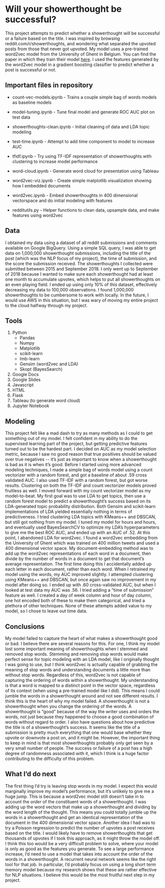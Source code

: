 # Will your showerthought be successful?
This project attempts to predict whether a showerthought will be successful or a failure based on the title. I was inspired by browsing reddit.com/r/showerthoughts, and wondering what separated the upvoted posts from those that never got upvoted. My model uses a pre-trained word2vec model from the University of Ghent in Belgium. You can find the paper in which they train their model [here](https://fredericgodin.com/papers/Named%20Entity%20Recognition%20for%20Twitter%20Microposts%20using%20Distributed%20Word%20Representations.pdf). I used the features generated by the word2vec model in a gradient boosting classifier to predict whether a post is successful or not. 

## Important files in repository

* count-vec-models.ipynb - Trains a couple simple bag of words models as baseline models
* model-tuning.ipynb - Tune final model and generate ROC AUC plot on test data
* showerthoughts-clean.ipynb - Initial cleaning of data and LDA topic modeling
* test-time.ipynb - Attempt to add time component to model to increase AUC
* tfidf.ipynb - Try using TF-IDF representation of showerthoughts with clustering to increase model performance
* word-cloud.ipynb - Generate word cloud for presentation using Tableau
* word2vec-viz.ipynb - Create simple matplotlib visualization showing how I embedded documents
* word2vec.ipynb - Embed showerthoughts in 400 dimensional vectorspace and do initial modeling with features

* redditutils.py - Helper functions to clean data, upsample data, and make features using word2vec

## Data
I obtained my data using a dataset of all reddit submissions and comments available on Google BigQuery. Using a simple SQL query, I was able to get data on 1,000,000 showerthought submissions, including the title of the post (which was the NLP focus of my project), the time of submission, and the score the submission received. The showerthoughts I collected were submitted between 2015 and September 2018. I only went up to September of 2018 because I wanted to make sure each showerthought had at least one month to accumulate upvotes, which helps to put all showerthoughts on an even playing field.
I ended up using only 10% of this dataset, effectively decreasing my data to 100,000 observations. I found 1,000,000 showerthoughts to be cumbersome to work with locally. In the future, I would use AWS in this situation, but I was wary of moving my entire project to the cloud halfway through my project.

## Tools
1. Python
    * Pandas
    * Numpy
    * Matplotlib
    * scikit-learn
    * Imb-learn
    * Gensim (word2vec and LDA)
    * Skopt (BayesSearch)
2. Google Docs
3. Google Slides
4. Javascript 
5. HTML
6. Flask
7. Tableau (to generate word cloud) 
8. Jupyter Notebook
   
## Modeling
This project felt like a mad dash to try as many methods as I could to get ​something​ out of my model. I felt confident in my ability to do the supervised learning part of the project, but getting predictive features turned out to be the hardest part. I decided on AUC as my model selection metric, because I saw no good reason that true positives should be valued over true negatives -- it’s just as important to know when a showerthought is bad as it is when it’s good.
Before I started using more advanced modeling techniques, I made a simple bag of words model using a count vectorizer with a random forest, and got a baseline of about .59 cross validated AUC. I also used TF-IDF with a random forest, but got worse results. Clustering on both the TF-IDF and count vectorizer models proved fruitless as well. I moved forward with my count vectorizer model as my model-to-beat.
My first goal was to use LDA to get topics, then use a random forest model to predict a showerthought’s success based on its LDA-generated topic probability distribution. Both Gensim and scikit-learn implementations of LDA yielded essentially nothing in terms of predictiveness. I tried clustering LDA topics with KMeans++ and DBSCAN, but still got nothing from my model. I tuned my model for hours and hours, and eventually used BayesSearchCV to optimize my LDA’s hyperparameters to give me the best ROC AUC, and ended up with an AUC of .52.
At this point, I abandoned LDA for word2vec. I found a word2vec embedding from the University of Ghent which was trained on 400 million tweets and used a 400 dimensional vector space. My document-embedding method was to add up the word2vec representations of each word in a document, then divide by the number of words in a document to get that document’s average representation. The first time doing this I accidentally added up each letter in each document, rather than each word. When I retrained my model using the words, my AUC improved slightly. I attempted clustering using KMeans++ and DBSCAN, but once again saw no improvement in my model after doing so. I ended up with .60 cross-validated AUC, but when I looked at test data my AUC was .56.
I tried adding a “time of submission” feature as well. I created a day of week column and hour of day column, one hot encoded both of these to make them categorical, and tried a plethora of other techniques. None of these attempts added value to my model, so I chose to leave out time data.

## Conclusions
My model failed to capture the heart of what makes a showerthought good or bad. I believe there are several reasons for this. For one, I think my model lost some important meaning of showerthoughts when I stemmed and removed stop words. Stemming and removing stop words would make perfect sense for topic modeling with an LDA model, like I originally thought I was going to use, but I think word2vec is actually capable of grabbing the meaning of stop words and understanding documents a little more than without stop words.
Regardless of this, word2vec is not capable of capturing the ordering of words within a showerthought. My understanding is that a word is mapped to a distinct point in the vector space, regardless of its context (when using a pre-trained model like I did). This means I could jumble the words in a showerthought around and not see different results. I think this is the heart of why my model failed. A showerthought is not a showerthought when you change the ordering of the words. A showerthought is “good” because of the way the writer uses and orders the words, not just because they happened to choose a good combination of words without regard to order.
I also have questions about how predictive the title is of a showerthought’s success. It ​seems like the title of a submission is pretty much everything that one would base whether they upvote or downvote a post on, and it might be. However, the important thing to keep in mind is that most showerthoughts probably only get seen by a very small number of people. The success or failure of a post has a high degree of randomness associated with it, which I think is a huge factor contributing to the difficulty of this problem.

## What I’d do next
The first thing I’d try is leaving stop words in my model. I expect this would marginally improve my model’s performance, but it’s unlikely to give me a huge jump. This is because a word2vec model still doesn’t take in to account the *order* of the constituent words of a showerthought. I was adding up the word vectors that make up a showerthought and dividing by the word length of the thought. This means you could totally jumble up the words in a showerthought and get an identical representation of the document in the 400 dimensional vector space.
Another idea I had was to try a Poisson regression to predict the number of upvotes a post receives based on the title. I would likely have to remove showerthoughts that get thousands of upvotes if I took this approach, as it might throw the model off. I think this too would be a very difficult problem to solve, where your model is only as good as the features you generate.
To see a large performance increase, I’d need to use a model that takes into account the order of the words in a showerthought. A recurrent neural network seems like the right tool for that job. In particular, I’d probably focus on using a long short term memory model because my research shows that these are rather effective for NLP situations. I believe this would be the most fruitful next step in my project.
